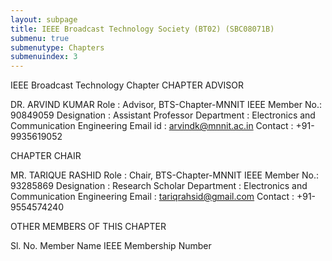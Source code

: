 ```yaml
---
layout: subpage
title: IEEE Broadcast Technology Society (BT02) (SBC08071B)
submenu: true
submenutype: Chapters
submenuindex: 3
---
```


IEEE Broadcast Technology Chapter
CHAPTER ADVISOR

DR. ARVIND KUMAR
Role           : Advisor, BTS-Chapter-MNNIT
IEEE Member No.: 90849059
Designation    : Assistant Professor 
Department     : Electronics and Communication Engineering 
Email id       : arvindk@mnnit.ac.in
Contact        : +91- 9935619052

CHAPTER CHAIR

MR. TARIQUE RASHID
Role           : Chair, BTS-Chapter-MNNIT
IEEE Member No.: 93285869
Designation    : Research Scholar
Department     : Electronics and Communication Engineering
Email          : tariqrahsid@gmail.com
Contact        : +91- 9554574240

OTHER MEMBERS OF THIS CHAPTER

 

 
Sl. No. 	Member Name 	IEEE Membership Number
		
		
		
		
		
		
		
		
		
		
		